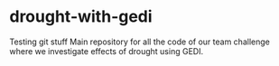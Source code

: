 # drought-with-gedi
Testing git stuff
Main repository for all the code of our team challenge where we investigate effects of drought using GEDI.
